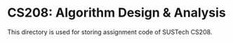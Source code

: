 # CS208: Algorithm Design & Analysis
This directory is used for storing assignment code of SUSTech CS208.